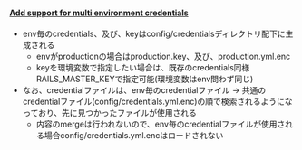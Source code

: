 #### [Add support for multi environment credentials](https://github.com/rails/rails/pull/33521)

* env毎のcredentials、及び、keyはconfig/credentialsディレクトリ配下に生成される
  * envがproductionの場合はproduction.key、及び、production.yml.enc
  * keyを環境変数で指定したい場合は、既存のcredentials同様RAILS_MASTER_KEYで指定可能(環境変数はenv問わず同じ)
* なお、credentialファイルは、env毎のcredentialファイル -> 共通のcredentialファイル(config/credentials.yml.enc)の順で検索されるようになっており、先に見つかったファイルが使用される
  * 内容のmergeは行われないので、env毎のcredentialファイルが使用される場合config/credentials.yml.encはロードされない
